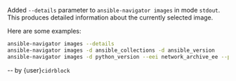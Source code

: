 Added `--details` parameter to `ansible-navigator images` in mode `stdout`.
This produces detailed information about the currently selected image.

Here are some examples:

```bash
ansible-navigator images --details
ansible-navigator images -d ansible_collections -d ansible_version
ansible-navigator images -d python_version --eei network_archive_ee --pp never
```

-- by {user}`cidrblock`
